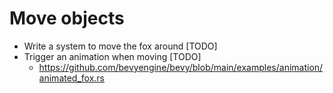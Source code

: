 # Move objects

- Write a system to move the fox around [TODO]
- Trigger an animation when moving [TODO]
  - https://github.com/bevyengine/bevy/blob/main/examples/animation/animated_fox.rs
